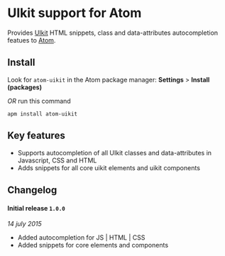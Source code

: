 # UIkit support for Atom

Provides [UIkit](http://getuikit.com) HTML snippets, class and data-attributes autocompletion featues to [Atom](https://atom.io).

## Install

Look for `atom-uikit` in the Atom package manager: **Settings** > **Install (packages)**

*OR* run this command

    apm install atom-uikit

## Key features

- Supports autocompletion of all UIkit classes and data-attributes in Javascript, CSS and HTML
- Adds snippets for all core uikit elements and uikit components


## Changelog

#### Initial release `1.0.0`
_14 july 2015_
- Added autocompletion for JS | HTML | CSS
- Added snippets for core elements and components
